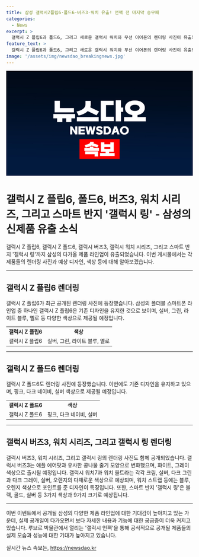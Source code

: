```yaml
---
title: 삼성 갤럭시Z플립6·폴드6·버즈3·워치 유출! 언팩 전 마지막 승무패
categories:
  - News
excerpt: >
  갤럭시 Z 플립6과 폴드6, 그리고 새로운 갤럭시 워치와 무선 이어폰의 렌더링 사진이 유출되었다. 새로운 디자인과 색상이 공개되었는데, 갤럭시 버즈3는 에어팟과 유사한 디자인을 보여주며 색상은 화이트와 그레이로 나온다. 갤럭시 워치7은 크림, 실버, 다크 그린 3종으로 출시될 것으로 예상되며, 워치 울트라는 네모난 모양에 원형 디스플레이를 탑재하고 오렌지, 실버, 다크 그레이 3가지 색상이 제공된다. 또한, 스마트 반지 ‘갤럭시 링’도 발표 예정이다.
feature_text: >
  갤럭시 Z 플립6과 폴드6, 그리고 새로운 갤럭시 워치와 무선 이어폰의 렌더링 사진이 유출되었다. 새로운 디자인과 색상이 공개되었는데, 갤럭시 버즈3는 에어팟과 유사한 디자인을 보여주며 색상은 화이트와 그레이로 나온다. 갤럭시 워치7은 크림, 실버, 다크 그린 3종으로 출시될 것으로 예상되며, 워치 울트라는 네모난 모양에 원형 디스플레이를 탑재하고 오렌지, 실버, 다크 그레이 3가지 색상이 제공된다. 또한, 스마트 반지 ‘갤럭시 링’도 발표 예정이다.
image: '/assets/img/newsdao_breakingnews.jpg'
---
```


<p><img src="/assets/img/newsdao_breakingnews.jpg" alt="pcversion 속보" /></p>

<h1>갤럭시 Z 플립6, 폴드6, 버즈3, 워치 시리즈, 그리고 스마트 반지 '갤럭시 링' - 삼성의 신제품 유출 소식</h1>

<p data-ke-size="size16">갤럭시 Z 플립6, 갤럭시 Z 폴드6, 갤럭시 버즈3, 갤럭시 워치 시리즈, 그리고 스마트 반지 '갤럭시 링'까지 삼성의 다가올 제품 라인업이 유출되었습니다. 이번 게시물에서는 각 제품들의 렌더링 사진과 예상 디자인, 색상 등에 대해 알아보겠습니다.</p>

<hr>

<h2 data-ke-size="size26">갤럭시 Z 플립6 렌더링</h2>

<p data-ke-size="size16">갤럭시 Z 플립6가 최근 공개된 렌더링 사진에 등장했습니다. 삼성의 폴더블 스마트폰 라인업 중 하나인 갤럭시 Z 플립6은 기존 디자인을 유지한 것으로 보이며, 실버, 그린, 라이트 블루, 옐로 등 다양한 색상으로 제공될 예정입니다.</p>

<table>
  <tr>
    <td style="text-align: center; height: 17px;"><b>갤럭시 Z 플립6</b></td>
    <td style="text-align: center; height: 17px;"><b>색상</b></td>
  </tr>
  <tr>
    <td style="text-align: center; height: 17px;">갤럭시 Z 플립6</td>
    <td style="text-align: center; height: 17px;">실버, 그린, 라이트 블루, 옐로</td>
  </tr>
</table>

<hr>

<h2 data-ke-size="size26">갤럭시 Z 폴드6 렌더링</h2>

<p data-ke-size="size16">갤럭시 Z 폴드6도 렌더링 사진에 등장했습니다. 이번에도 기존 디자인을 유지하고 있으며, 핑크, 다크 네이비, 실버 색상으로 제공될 예정입니다.</p>

<table>
  <tr>
    <td style="text-align: center; height: 17px;"><b>갤럭시 Z 폴드6</b></td>
    <td style="text-align: center; height: 17px;"><b>색상</b></td>
  </tr>
  <tr>
    <td style="text-align: center; height: 17px;">갤럭시 Z 폴드6</td>
    <td style="text-align: center; height: 17px;">핑크, 다크 네이비, 실버</td>
  </tr>
</table>

<hr>

<h2 data-ke-size="size26">갤럭시 버즈3, 워치 시리즈, 그리고 갤럭시 링 렌더링</h2>

<p data-ke-size="size16">갤럭시 버즈3, 워치 시리즈, 그리고 갤럭시 링의 렌더링 사진도 함께 공개되었습니다. 갤럭시 버즈3는 애플 에어팟과 유사한 콩나물 줄기 모양으로 변화했으며, 화이트, 그레이 색상으로 출시될 예정입니다. 갤럭시 워치7과 워치 울트라는 각각 크림, 실버, 다크 그린과 다크 그레이, 실버, 오렌지의 다채로운 색상으로 예상되며, 워치 스트랩 등에는 블루, 오렌지 색상으로 포인트를 준 디자인이 특징입니다. 또한, 스마트 반지 '갤럭시 링'은 블랙, 골드, 실버 등 3가지 색상과 9가지 크기로 예상됩니다.</p>

<hr>

<p data-ke-size="size16">이번 이벤트에서 공개될 삼성의 다양한 제품 라인업에 대한 기대감이 높아지고 있는 가운데, 실제 공개일이 다가오면서 보다 자세한 내용과 기능에 대한 궁금증이 더욱 커지고 있습니다. 루브르 박물관에서 열리는 '갤럭시 언팩'을 통해 공식적으로 공개될 제품들의 실제 모습과 성능에 대한 기대가 높아지고 있습니다.</p>
실시간 뉴스 속보는, <a href="https://newsdao.kr" rel="dofollow">https://newsdao.kr</a>


